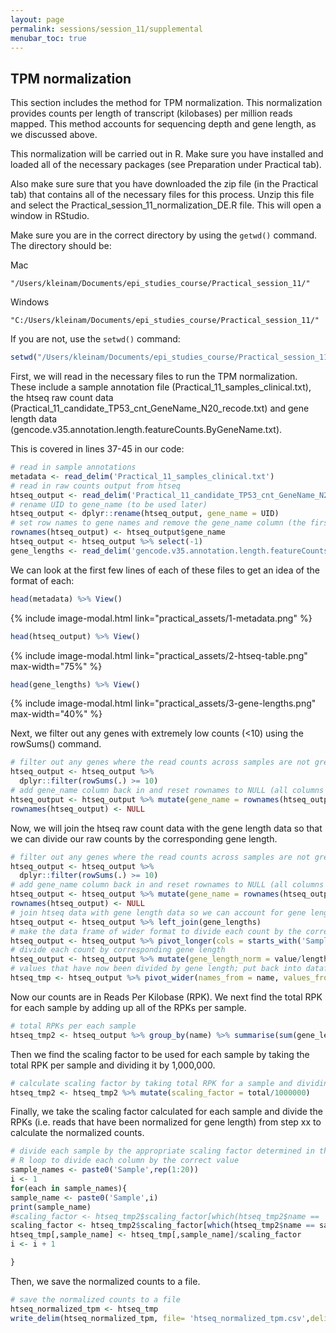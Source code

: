 ```yaml
---
layout: page
permalink: sessions/session_11/supplemental
menubar_toc: true
---
```


## TPM normalization

This section includes the method for TPM normalization. This normalization provides counts per length of transcript (kilobases) per million reads mapped. This method accounts for sequencing depth and gene length, as we discussed above.

This normalization will be carried out in R. Make sure you have installed and loaded all of the necessary packages (see Preparation under Practical tab).

Also make sure sure that you have downloaded the zip file (in the Practical tab) that  contains all of the necessary files for this process. Unzip this file and select the Practical_session_11_normalization_DE.R file. This will open a window in RStudio.

Make sure you are in the correct directory by using the `getwd()` command. The directory should be:

Mac

```
"/Users/kleinam/Documents/epi_studies_course/Practical_session_11/"
```

Windows

```
"C:/Users/kleinam/Documents/epi_studies_course/Practical_session_11/"
```

If you are not, use the `setwd()` command:

```R
setwd("/Users/kleinam/Documents/epi_studies_course/Practical_session_11/")
```

First, we will read in the necessary files to run the TPM normalization. These include a sample annotation file (Practical_11_samples_clinical.txt), the htseq raw count data (Practical_11_candidate_TP53_cnt_GeneName_N20_recode.txt) and gene length data (gencode.v35.annotation.length.featureCounts.ByGeneName.txt).

This is covered in lines 37-45 in our code:

```R
# read in sample annotations
metadata <- read_delim('Practical_11_samples_clinical.txt')
# read in raw counts output from htseq
htseq_output <- read_delim('Practical_11_candidate_TP53_cnt_GeneName_N20_recode.txt') %>% data.frame()
# rename UID to gene_name (to be used later)
htseq_output <- dplyr::rename(htseq_output, gene_name = UID)
# set row names to gene names and remove the gene_name column (the first column in the dataframe)
rownames(htseq_output) <- htseq_output$gene_name
htseq_output <- htseq_output %>% select(-1)
gene_lengths <- read_delim('gencode.v35.annotation.length.featureCounts.ByGeneName.txt')
```

We can look at the first few lines of each of these files to get an idea of the format of each:

```R
head(metadata) %>% View()
```

{% include image-modal.html link="practical_assets/1-metadata.png" %}

```R
head(htseq_output) %>% View()
```

{% include image-modal.html link="practical_assets/2-htseq-table.png" max-width="75%" %}

```R
head(gene_lengths) %>% View()
```

{% include image-modal.html link="practical_assets/3-gene-lengths.png" max-width="40%" %}

Next, we filter out any genes with extremely low counts (<10) using the rowSums() command.

```R
# filter out any genes where the read counts across samples are not greater than or equal to 10
htseq_output <- htseq_output %>%
  dplyr::filter(rowSums(.) >= 10)
# add gene_name column back in and reset rownames to NULL (all columns to calculate rowSums needed to be numeric- gene_name was not numeric)
htseq_output <- htseq_output %>% mutate(gene_name = rownames(htseq_output) ,.before = 1)
rownames(htseq_output) <- NULL
```

Now, we will join the htseq raw count data with the gene length data so that we can divide our raw counts by the corresponding gene length.

```R
# filter out any genes where the read counts across samples are not greater than or equal to 10
htseq_output <- htseq_output %>%
  dplyr::filter(rowSums(.) >= 10)
# add gene_name column back in and reset rownames to NULL (all columns to calculate rowSums needed to be numeric- gene_name was not numeric)
htseq_output <- htseq_output %>% mutate(gene_name = rownames(htseq_output) ,.before = 1)
rownames(htseq_output) <- NULL
# join htseq data with gene length data so we can account for gene length in normalization
htseq_output <- htseq_output %>% left_join(gene_lengths)
# make the data frame of wider format to divide each count by the corresponding gene length
htseq_output <- htseq_output %>% pivot_longer(cols = starts_with('Sample'))
# divide each count by corresponding gene length
htseq_output <- htseq_output %>% mutate(gene_length_norm = value/length)
# values that have now been divided by gene length; put back into dataframe where each sample is a column - Sample RPKs
htseq_tmp <- htseq_output %>% pivot_wider(names_from = name, values_from = gene_length_norm) %>% group_by(gene_name) %>% summarise(across(starts_with("Sample"), ~sum(., na.rm = TRUE)))
```

Now our counts are in Reads Per Kilobase (RPK). We next find the total RPK for each sample by adding up all of the RPKs per sample.

```R
# total RPKs per each sample
htseq_tmp2 <- htseq_output %>% group_by(name) %>% summarise(sum(gene_length_norm)) %>% mutate(total = `sum(gene_length_norm)`) %>% select(-2)
```

Then we find the scaling factor to be used for each sample by taking the total RPK per sample and dividing it by 1,000,000.

```R
# calculate scaling factor by taking total RPK for a sample and dividing it by 1000000 (i.e. transcripts per MILLION)
htseq_tmp2 <- htseq_tmp2 %>% mutate(scaling_factor = total/1000000)
```

Finally, we take the scaling factor calculated for each sample and divide the RPKs (i.e. reads that have been normalized for gene length) from step xx to calculate the normalized counts.

```R
# divide each sample by the appropriate scaling factor determined in the previous line of code
# R loop to divide each column by the correct value
sample_names <- paste0('Sample',rep(1:20))
i <- 1
for(each in sample_names){
sample_name <- paste0('Sample',i)
print(sample_name)
#scaling_factor <- htseq_tmp2$scaling_factor[which(htseq_tmp2$name == 'Sample1')]
scaling_factor <- htseq_tmp2$scaling_factor[which(htseq_tmp2$name == sample_name)]
htseq_tmp[,sample_name] <- htseq_tmp[,sample_name]/scaling_factor
i <- i + 1

}
```

Then, we save the normalized counts to a file.

```R
# save the normalized counts to a file
htseq_normalized_tpm <- htseq_tmp
write_delim(htseq_normalized_tpm, file= 'htseq_normalized_tpm.csv',delim = ',')
```
